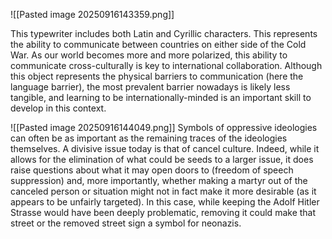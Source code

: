 ![[Pasted image 20250916143359.png]]

This typewriter includes both Latin and Cyrillic characters. This represents the ability to communicate between countries on either side of the Cold War. As our world becomes more and more polarized, this ability to communicate cross-culturally is key to international collaboration. Although this object represents the physical barriers to communication (here the language barrier), the most prevalent barrier nowadays is likely less tangible, and learning to be internationally-minded is an important skill to develop in this context.

![[Pasted image 20250916144049.png]]
Symbols of oppressive ideologies can often be as important as the remaining traces of the ideologies themselves. A divisive issue today is that of cancel culture. Indeed, while it allows for the elimination of what could be seeds to a larger issue, it does raise questions about what it may open doors to (freedom of speech suppression) and, more importantly, whether making a martyr out of the canceled person or situation might not in fact make it more desirable (as it appears to be unfairly targeted). In this case, while keeping the Adolf Hitler Strasse would have been deeply problematic, removing it could make that street or the removed street sign a symbol for neonazis.

